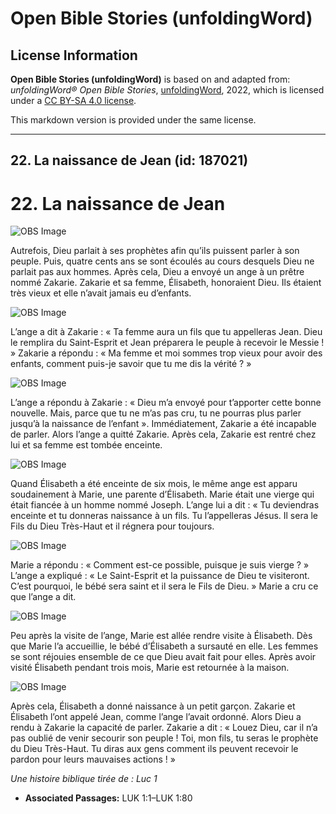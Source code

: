 # Open Bible Stories (unfoldingWord)

## License Information

**Open Bible Stories (unfoldingWord)** is based on and adapted from: _unfoldingWord® Open Bible Stories_, [unfoldingWord](https://unfoldingword.org/utw), 2022, which is licensed under a [CC BY-SA 4.0 license](https://creativecommons.org/licenses/by-sa/4.0/legalcode.en).

This markdown version is provided under the same license.



--------------------------------

## 22. La naissance de Jean (id: 187021)

22\. La naissance de Jean
=========================

![OBS Image](https://cdn.aquifer.bible/aquifer-content/resources/UWOBS/jpg/360px/obs-en-22-01.jpg)

Autrefois, Dieu parlait à ses prophètes afin qu’ils puissent parler à son peuple. Puis, quatre cents ans se sont écoulés au cours desquels Dieu ne parlait pas aux hommes. Après cela, Dieu a envoyé un ange à un prêtre nommé Zakarie. Zakarie et sa femme, Élisabeth, honoraient Dieu. Ils étaient très vieux et elle n’avait jamais eu d’enfants.

![OBS Image](https://cdn.aquifer.bible/aquifer-content/resources/UWOBS/jpg/360px/obs-en-22-02.jpg)

L’ange a dit à Zakarie : « Ta femme aura un fils que tu appelleras Jean. Dieu le remplira du Saint\-Esprit et Jean préparera le peuple à recevoir le Messie ! » Zakarie a répondu : « Ma femme et moi sommes trop vieux pour avoir des enfants, comment puis\-je savoir que tu me dis la vérité ? »

![OBS Image](https://cdn.aquifer.bible/aquifer-content/resources/UWOBS/jpg/360px/obs-en-22-03.jpg)

L’ange a répondu à Zakarie : « Dieu m’a envoyé pour t’apporter cette bonne nouvelle. Mais, parce que tu ne m’as pas cru, tu ne pourras plus parler jusqu’à la naissance de l’enfant ». Immédiatement, Zakarie a été incapable de parler. Alors l’ange a quitté Zakarie. Après cela, Zakarie est rentré chez lui et sa femme est tombée enceinte.

![OBS Image](https://cdn.aquifer.bible/aquifer-content/resources/UWOBS/jpg/360px/obs-en-22-04.jpg)

Quand Élisabeth a été enceinte de six mois, le même ange est apparu soudainement à Marie, une parente d’Élisabeth. Marie était une vierge qui était fiancée à un homme nommé Joseph. L’ange lui a dit : « Tu deviendras enceinte et tu donneras naissance à un fils. Tu l’appelleras Jésus. Il sera le Fils du Dieu Très\-Haut et il régnera pour toujours.

![OBS Image](https://cdn.aquifer.bible/aquifer-content/resources/UWOBS/jpg/360px/obs-en-22-05.jpg)

Marie a répondu : « Comment est\-ce possible, puisque je suis vierge ? » L’ange a expliqué : « Le Saint\-Esprit et la puissance de Dieu te visiteront. C’est pourquoi, le bébé sera saint et il sera le Fils de Dieu. » Marie a cru ce que l’ange a dit.

![OBS Image](https://cdn.aquifer.bible/aquifer-content/resources/UWOBS/jpg/360px/obs-en-22-06.jpg)

Peu après la visite de l’ange, Marie est allée rendre visite à Élisabeth. Dès que Marie l’a accueillie, le bébé d’Élisabeth a sursauté en elle. Les femmes se sont réjouies ensemble de ce que Dieu avait fait pour elles. Après avoir visité Élisabeth pendant trois mois, Marie est retournée à la maison.

![OBS Image](https://cdn.aquifer.bible/aquifer-content/resources/UWOBS/jpg/360px/obs-en-22-07.jpg)

Après cela, Élisabeth a donné naissance à un petit garçon. Zakarie et Élisabeth l’ont appelé Jean, comme l’ange l’avait ordonné. Alors Dieu a rendu à Zakarie la capacité de parler. Zakarie a dit : « Louez Dieu, car il n’a pas oublié de venir secourir son peuple ! Toi, mon fils, tu seras le prophète du Dieu Très\-Haut. Tu diras aux gens comment ils peuvent recevoir le pardon pour leurs mauvaises actions ! »

*Une histoire biblique tirée de : Luc 1*

* **Associated Passages:** LUK 1:1–LUK 1:80

